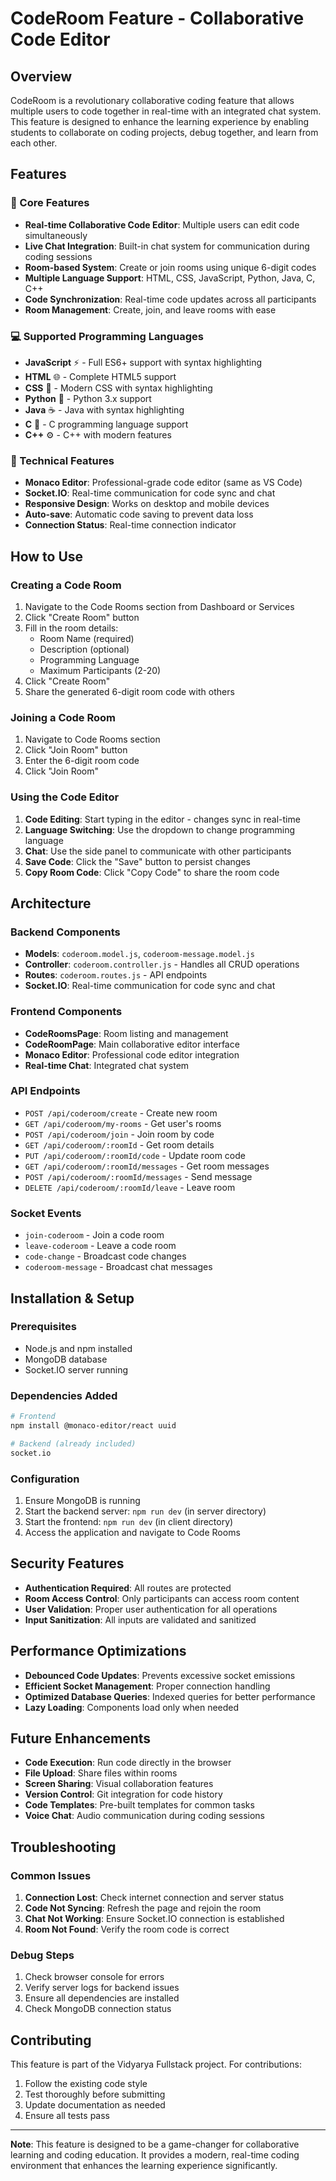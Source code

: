 # CodeRoom Feature - Collaborative Code Editor

## Overview
CodeRoom is a revolutionary collaborative coding feature that allows multiple users to code together in real-time with an integrated chat system. This feature is designed to enhance the learning experience by enabling students to collaborate on coding projects, debug together, and learn from each other.

## Features

### 🚀 Core Features
- **Real-time Collaborative Code Editor**: Multiple users can edit code simultaneously
- **Live Chat Integration**: Built-in chat system for communication during coding sessions
- **Room-based System**: Create or join rooms using unique 6-digit codes
- **Multiple Language Support**: HTML, CSS, JavaScript, Python, Java, C, C++
- **Code Synchronization**: Real-time code updates across all participants
- **Room Management**: Create, join, and leave rooms with ease

### 💻 Supported Programming Languages
- **JavaScript** ⚡ - Full ES6+ support with syntax highlighting
- **HTML** 🌐 - Complete HTML5 support
- **CSS** 🎨 - Modern CSS with syntax highlighting
- **Python** 🐍 - Python 3.x support
- **Java** ☕ - Java with syntax highlighting
- **C** 🔧 - C programming language support
- **C++** ⚙️ - C++ with modern features

### 🔧 Technical Features
- **Monaco Editor**: Professional-grade code editor (same as VS Code)
- **Socket.IO**: Real-time communication for code sync and chat
- **Responsive Design**: Works on desktop and mobile devices
- **Auto-save**: Automatic code saving to prevent data loss
- **Connection Status**: Real-time connection indicator

## How to Use

### Creating a Code Room
1. Navigate to the Code Rooms section from Dashboard or Services
2. Click "Create Room" button
3. Fill in the room details:
   - Room Name (required)
   - Description (optional)
   - Programming Language
   - Maximum Participants (2-20)
4. Click "Create Room"
5. Share the generated 6-digit room code with others

### Joining a Code Room
1. Navigate to Code Rooms section
2. Click "Join Room" button
3. Enter the 6-digit room code
4. Click "Join Room"

### Using the Code Editor
1. **Code Editing**: Start typing in the editor - changes sync in real-time
2. **Language Switching**: Use the dropdown to change programming language
3. **Chat**: Use the side panel to communicate with other participants
4. **Save Code**: Click the "Save" button to persist changes
5. **Copy Room Code**: Click "Copy Code" to share the room code

## Architecture

### Backend Components
- **Models**: `coderoom.model.js`, `coderoom-message.model.js`
- **Controller**: `coderoom.controller.js` - Handles all CRUD operations
- **Routes**: `coderoom.routes.js` - API endpoints
- **Socket.IO**: Real-time communication for code sync and chat

### Frontend Components
- **CodeRoomsPage**: Room listing and management
- **CodeRoomPage**: Main collaborative editor interface
- **Monaco Editor**: Professional code editor integration
- **Real-time Chat**: Integrated chat system

### API Endpoints
- `POST /api/coderoom/create` - Create new room
- `GET /api/coderoom/my-rooms` - Get user's rooms
- `POST /api/coderoom/join` - Join room by code
- `GET /api/coderoom/:roomId` - Get room details
- `PUT /api/coderoom/:roomId/code` - Update room code
- `GET /api/coderoom/:roomId/messages` - Get room messages
- `POST /api/coderoom/:roomId/messages` - Send message
- `DELETE /api/coderoom/:roomId/leave` - Leave room

### Socket Events
- `join-coderoom` - Join a code room
- `leave-coderoom` - Leave a code room
- `code-change` - Broadcast code changes
- `coderoom-message` - Broadcast chat messages

## Installation & Setup

### Prerequisites
- Node.js and npm installed
- MongoDB database
- Socket.IO server running

### Dependencies Added
```bash
# Frontend
npm install @monaco-editor/react uuid

# Backend (already included)
socket.io
```

### Configuration
1. Ensure MongoDB is running
2. Start the backend server: `npm run dev` (in server directory)
3. Start the frontend: `npm run dev` (in client directory)
4. Access the application and navigate to Code Rooms

## Security Features
- **Authentication Required**: All routes are protected
- **Room Access Control**: Only participants can access room content
- **User Validation**: Proper user authentication for all operations
- **Input Sanitization**: All inputs are validated and sanitized

## Performance Optimizations
- **Debounced Code Updates**: Prevents excessive socket emissions
- **Efficient Socket Management**: Proper connection handling
- **Optimized Database Queries**: Indexed queries for better performance
- **Lazy Loading**: Components load only when needed

## Future Enhancements
- **Code Execution**: Run code directly in the browser
- **File Upload**: Share files within rooms
- **Screen Sharing**: Visual collaboration features
- **Version Control**: Git integration for code history
- **Code Templates**: Pre-built templates for common tasks
- **Voice Chat**: Audio communication during coding sessions

## Troubleshooting

### Common Issues
1. **Connection Lost**: Check internet connection and server status
2. **Code Not Syncing**: Refresh the page and rejoin the room
3. **Chat Not Working**: Ensure Socket.IO connection is established
4. **Room Not Found**: Verify the room code is correct

### Debug Steps
1. Check browser console for errors
2. Verify server logs for backend issues
3. Ensure all dependencies are installed
4. Check MongoDB connection status

## Contributing
This feature is part of the Vidyarya Fullstack project. For contributions:
1. Follow the existing code style
2. Test thoroughly before submitting
3. Update documentation as needed
4. Ensure all tests pass

---

**Note**: This feature is designed to be a game-changer for collaborative learning and coding education. It provides a modern, real-time coding environment that enhances the learning experience significantly.
